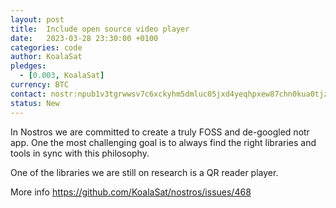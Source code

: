 ```yaml
---
layout: post
title:  Include open source video player
date:   2023-03-28 23:30:00 +0100
categories: code
author: KoalaSat
pledges:
  - [0.003, KoalaSat]
currency: BTC
contact: nostr:npub1v3tgrwwsv7c6xckyhm5dmluc05jxd4yeqhpxew87chn0kua0tjzqc6yvjh
status: New
---
```


In Nostros we are committed to create a truly FOSS and de-googled notr app. One the most challenging goal is to always find the right libraries and tools in sync with this philosophy.

One of the libraries we are still on research is a QR reader player. 

More info https://github.com/KoalaSat/nostros/issues/468